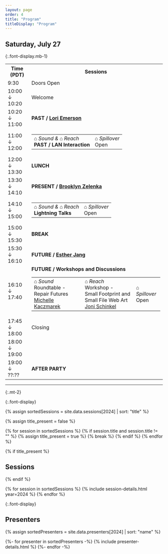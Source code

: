 ```yaml
---
layout: page
order: 4
title: "Program"
titleDisplay: "Program"
---
```


## Saturday, July 27
{:.font-display.mb-1}

<table class="schedule-table w-100 mb-1">
    <tr class="sticky top-0 bg-beige">
        <th class="text-left">Time (PDT)</th>
        <th class="text-left">Sessions</th>
    </tr>
    <tr>
        <td class="font-mono text time-cell">9:30</td>
        <td>Doors Open</td>
    </tr>
    <tr>
        <td class="font-mono text time-cell">10:00 ↓<br />10:20</td>
        <td>Welcome</td>
    </tr>
    <tr>
        <td class="font-mono text time-cell">10:20 ↓<br />11:00</td>
        <td><strong><span class="font-mono">PAST</span> / <a href="#lori">Lori Emerson</a></strong>
        </td>
    </tr>
    <tr>
        <td class="font-mono text time-cell">11:00 ↓ <br />12:00</td>
        <td>
            <table class="w-100">
                <tr class="border-0">
                    <td><em class="font-display-mono uppercase text-sm whitespace-nowrap not-italic tracking-wide">⌂ Sound & ⌂ Reach</em><br />
                            <strong><span class="font-mono">PAST</span> / LAN Interaction</strong>
                    </td>
                    <td><em class="font-display-mono uppercase text-sm whitespace-nowrap not-italic tracking-wide">⌂ Spillover</em><br />Open</td>
                </tr>
            </table>
        </td>
    </tr>
    <tr>
        <td class="font-mono text time-cell">12:00 ↓<br />13:30 </td>
        <td><strong><span class="font-mono">LUNCH</span></strong></td>
    </tr>
    <tr>
        <td class="font-mono text time-cell">13:30 ↓<br />14:10</td>
        <td><strong><span class="font-mono">PRESENT</span> / <a href="#brooklyn">Brooklyn Zelenka</a> </strong></td>
    </tr>
    <tr>
        <td class="font-mono text time-cell">14:10 ↓<br />15:00</td>
        <td>
            <table class="w-100">
                <tr class="border-0">
                    <td><em class="font-display-mono uppercase text-sm whitespace-nowrap not-italic tracking-wide">⌂ Sound & ⌂ Reach</em><br />
                        <strong>Lightning Talks</strong>
                    </td>
                    <td><em class="font-display-mono uppercase text-sm whitespace-nowrap not-italic tracking-wide">⌂ Spillover</em><br />Open</td>
                </tr>
            </table>
        </td>
    </tr>
    <tr>
        <td class="font-mono text time-cell">15:00 ↓<br />15:30 </td>
        <td><strong>BREAK</strong></td>
    </tr>
    <tr>
        <td class="font-mono text time-cell">15:30 ↓<br />16:10</td>
        <td><strong><span class="font-mono">FUTURE</span> / <a href="#esther">Esther Jang</a></strong></td>
    </tr>
    <tr>
        <td class="font-mono text time-cell">16:10 ↓<br />17:40</td>
        <td>
            <strong><span class="font-mono">FUTURE</span> / Workshops and Discussions</strong>
            <table class="w-100">
                <tr class="border-0">
                    <td><em class="font-display-mono uppercase text-sm whitespace-nowrap not-italic tracking-wide">⌂ Sound</em><br />Roundtable -<br /> Repair Futures <a href="#michelle">Michelle Kaczmarek</a></td>
                    <td><em class="font-display-mono uppercase text-sm whitespace-nowrap not-italic tracking-wide">⌂ Reach</em><br />Workshop -<br /> Small Footprint and Small File Web Art <br /> <a href="#joni">Joni Schinkel</a></td>
                    <td><em class="font-display-mono uppercase text-sm whitespace-nowrap not-italic tracking-wide">⌂ Spillover</em><br />Open</td>
                </tr>
            </table>
        </td>
    </tr>
    <tr>
        <td class="font-mono text time-cell">17:45 ↓<br />18:00</td>
        <td>Closing</td>
    </tr>
    <tr>
        <td class="font-mono text time-cell">18:00 ↓<br />19:00</td>
        <td><strong><span class="font-mono"></span></strong></td>
    </tr>
    <tr>
        <td class="font-mono text time-cell">19:00 ↓<br />??:??</td>
        <td><strong><span class="font-mono">AFTER PARTY</span></strong></td>
    </tr>
</table>

---
{:.mt-2}

{:.font-display}

{% assign sortedSessions = site.data.sessions[2024] | sort: "title" %}

{% assign title_present = false %}

{% for session in sortedSessions %}
  {% if session.title and session.title != "" %}
    {% assign title_present = true %}
    {% break %}
  {% endif %}
{% endfor %}

{% if title_present %}
## Sessions
{% endif %}

{% for session in sortedSessions %}
  {% include session-details.html year=2024 %}
{% endfor %}

{:.font-display}

## Presenters

{% assign sortedPresenters = site.data.presenters[2024] | sort: "name" %}

{%- for presenter in sortedPresenters -%}
  {% include presenter-details.html %}
{%- endfor -%}
